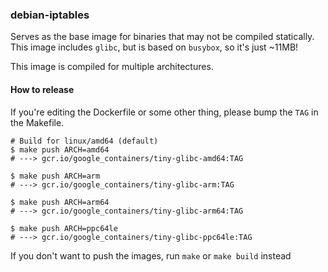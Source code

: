 ### debian-iptables

Serves as the base image for binaries that may not be compiled statically.
This image includes `glibc`, but is based on `busybox`, so it's just ~11MB!

This image is compiled for multiple architectures.

#### How to release

If you're editing the Dockerfile or some other thing, please bump the `TAG` in the Makefile.

```console
# Build for linux/amd64 (default)
$ make push ARCH=amd64
# ---> gcr.io/google_containers/tiny-glibc-amd64:TAG

$ make push ARCH=arm
# ---> gcr.io/google_containers/tiny-glibc-arm:TAG

$ make push ARCH=arm64
# ---> gcr.io/google_containers/tiny-glibc-arm64:TAG

$ make push ARCH=ppc64le
# ---> gcr.io/google_containers/tiny-glibc-ppc64le:TAG
```

If you don't want to push the images, run `make` or `make build` instead
